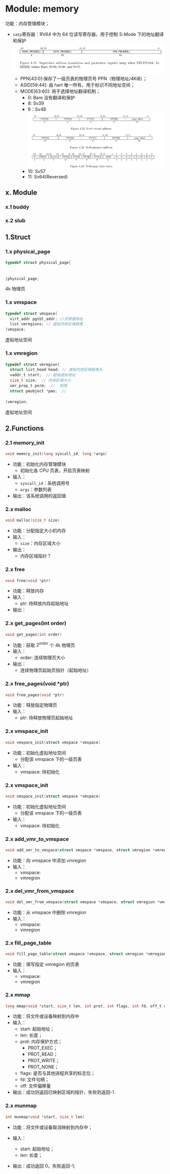 # Module: memory

功能：内存管理模块；

- `satp`寄存器：RV64 中为 64 位读写寄存器，用于控制 S-Mode 下的地址翻译和保护
  ![satp寄存器最大长度为64](/docs/imgs/satp%20XLEN=64.jpg)
  - PPN[43:0]:保存了一级页表的物理页号 PPN（物理地址/4KiB）；
  - ASID[59:44]: 由 hart 唯一所有，用于标识不同地址空间；
  - MODE[63:60]: 用于选择地址翻译机制；
    - 0: Bare 没有翻译和保护
    - 8: Sv39
    - 9：Sv48
      ![Sv48](/docs/imgs/Sv48.jpg)
    - 10: Sv57
    - 11: Sv64(Reversed)

## x. Module

### x.1 buddy

### x.2 slub

## 1.Struct

### 1.x physical_page

```C
typedef struct physical_page{


}physical_page;
```

4k 物理页

### 1.x vmspace

```C
typedef struct vmspace{
  virt_addr pgtbl_addr; //页表基地址
  list vmregions; // 虚拟内存区域链表
}vmspace;
```

虚拟地址空间

### 1.x vmregion

```C
typedef struct vmregion{
  struct list_head head; // 虚拟内存区域链表头
  vaddr_t start;  // 起始虚拟地址
  size_t size;  // 内存区域大小
  vmr_prop_t perm;  //  权限
  struct pmobject *pmo;  //

}vmregion;
```

虚拟地址空间

## 2.Functions

### 2.1 memory_init

```C
void memory_init(long syscall_id, long *args)
```

- 功能：初始化内存管理模块
  - 初始化各 CPU 页表，开启页表映射
- 输入：
  - `syscall_id`：系统调用号
  - `args`：参数列表
- 输出：该系统调用的返回值

### 2.x malloc

```C
void malloc(size_t size)
```

- 功能：分配指定大小的内存
- 输入：
  - `size`：内存区域大小
- 输出：
  - 内存区域指针？

### 2.x free

```C
void free(void *ptr)
```

- 功能：释放内存
- 输入：
  - ptr: 待释放内存起始地址
- 输出：

### 2.x get_pages(int order)

```C
void get_pages(int order)
```

- 功能：获取 $2^{order}$ 个 4k 物理页
- 输入：
  - order: 连续物理页大小
- 输出：
  - 连续物理页起始页指针（起始地址）

### 2.x free_pages(void \*ptr)

```C
void free_pages(void *ptr)
```

- 功能：释放指定物理页
- 输入：
  - ptr: 待释放物理页起始地址

### 2.x vmspace_init

```C
void vmspace_init(struct vmspace *vmspace)
```

- 功能：初始化虚拟地址空间
  - 分配该 vmspace 下的一级页表
- 输入：
  - vmspace: 待初始化

### 2.x vmspace_init

```C
void vmspace_init(struct vmspace *vmspace)
```

- 功能：初始化虚拟地址空间
  - 分配该 vmspace 下的一级页表
- 输入：
  - vmspace: 待初始化

### 2.x add_vmr_to_vmspace

```C
void add_vmr_to_vmspace(struct vmspace *vmspace, struct vmregion *vmregion)
```

- 功能：向 vmspace 中添加 vmregion
- 输入：
  - vmspace:
  - vmregion

### 2.x del_vmr_from_vmspace

```C
void del_vmr_from_vmspace(struct vmspace *vmspace, struct vmregion *vmregion)
```

- 功能：从 vmspace 中删除 vmregion
- 输入：
  - vmspace:
  - vmregion

### 2.x fill_page_table

```C
void fill_page_table(struct vmspace *vmspace, struct vmregion *vmregion)
```

- 功能：填写指定 vmregion 的页表
- 输入：
  - vmspace:
  - vmregion

### 2.x mmap

```C
long mmap(void *start, size_t len, int prot, int flags, int fd, off_t off)
```

- 功能：将文件或设备映射到内存中
- 输入：
  - start: 起始地址；
  - len: 长度；
  - prot: 内存保护方式；
    - PROT_EXEC；
    - PROT_READ；
    - PROT_WRITE；
    - PROT_NONE；
  - flags: 是否与其他进程共享的标志位；
  - fd: 文件句柄；
  - off: 文件偏移量
- 输出：成功则返回已映射区域的指针，失败则返回-1.

### 2.x munmap

```C
int munmap(void *start, size_t len)
```

- 功能：将文件或设备取消映射到内存中；
- 输入：

  - start: 起始地址；
  - len: 长度；

- 输出：成功返回 0，失败返回-1;

